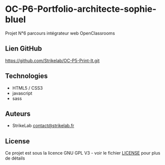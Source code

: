 # OC-P6-Portfolio-architecte-sophie-bluel
 Projet N°6 parcours intégrateur web OpenClassrooms
## Lien GitHub

https://github.com/Strikelab/OC-P5-Print-It.git

## Technologies

- HTML5 / CSS3
- javascript
- sass

## Auteurs

- StrikeLab contact@strikelab.fr

## License

Ce projet est sous la licence GNU GPL V3 - voir le fichier [LICENSE](LICENSE) pour plus de détails
